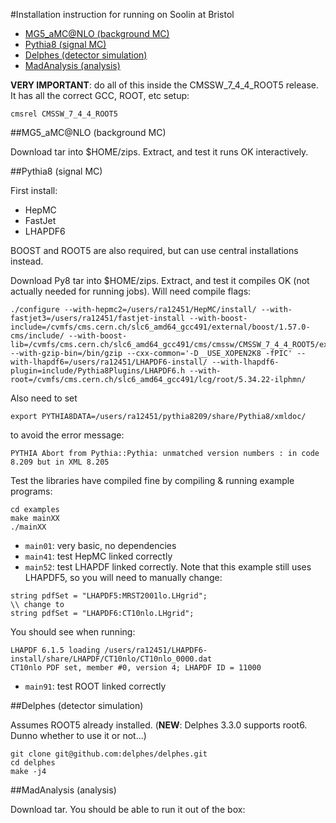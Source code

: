 #Installation instruction for running on Soolin at Bristol

- [MG5_aMC@NLO (background MC)](#mg5_amcnlo-background-mc)
- [Pythia8 (signal MC)](#pythia8-signal-mc)
- [Delphes (detector simulation)](#delphes-detector-simulation)
- [MadAnalysis (analysis)](#madanalysis-analysis)

**VERY IMPORTANT**: do all of this inside the CMSSW_7_4_4_ROOT5 release. It has all the correct GCC, ROOT, etc setup:

```
cmsrel CMSSW_7_4_4_ROOT5
```

##MG5_aMC@NLO (background MC)

Download tar into $HOME/zips.
Extract, and test it runs OK interactively.

##Pythia8 (signal MC)

First install:

- HepMC
- FastJet
- LHAPDF6

BOOST and ROOT5 are also required, but can use central installations instead.

Download Py8 tar into $HOME/zips.
Extract, and test it compiles OK (not actually needed for running jobs).
Will need compile flags:

```
./configure --with-hepmc2=/users/ra12451/HepMC/install/ --with-fastjet3=/users/ra12451/fastjet-install --with-boost-include=/cvmfs/cms.cern.ch/slc6_amd64_gcc491/external/boost/1.57.0-cms/include/ --with-boost-lib=/cvmfs/cms.cern.ch/slc6_amd64_gcc491/cms/cmssw/CMSSW_7_4_4_ROOT5/external/slc6_amd64_gcc491/lib --with-gzip-bin=/bin/gzip --cxx-common='-D__USE_XOPEN2K8 -fPIC' --with-lhapdf6=/users/ra12451/LHAPDF6-install/ --with-lhapdf6-plugin=include/Pythia8Plugins/LHAPDF6.h --with-root=/cvmfs/cms.cern.ch/slc6_amd64_gcc491/lcg/root/5.34.22-ilphmn/
```

Also need to set

```
export PYTHIA8DATA=/users/ra12451/pythia8209/share/Pythia8/xmldoc/
```
to avoid the error message:

```
PYTHIA Abort from Pythia::Pythia: unmatched version numbers : in code 8.209 but in XML 8.205
```

Test the libraries have compiled fine by compiling & running example programs:

```
cd examples
make mainXX
./mainXX
```

- `main01`: very basic, no dependencies
- `main41`: test HepMC linked correctly
- `main52`: test LHAPDF linked correctly. Note that this example still uses LHAPDF5, so you will need to manually change:

```
string pdfSet = "LHAPDF5:MRST2001lo.LHgrid";
\\ change to
string pdfSet = "LHAPDF6:CT10nlo.LHgrid";
```

You should see when running:

```
LHAPDF 6.1.5 loading /users/ra12451/LHAPDF6-install/share/LHAPDF/CT10nlo/CT10nlo_0000.dat
CT10nlo PDF set, member #0, version 4; LHAPDF ID = 11000
```

- `main91`: test ROOT linked correctly


##Delphes (detector simulation)

Assumes ROOT5 already installed. (**NEW**: Delphes 3.3.0 supports root6. Dunno whether to use it or not...)

```
git clone git@github.com:delphes/delphes.git
cd delphes
make -j4
```

##MadAnalysis (analysis)

Download tar. You should be able to run it out of the box:

```

```